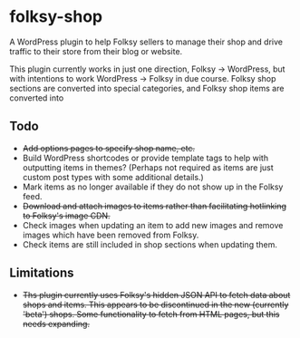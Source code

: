 folksy-shop
===========

A WordPress plugin to help Folksy sellers to manage their shop and drive traffic to their store from their blog or website.

This plugin currently works in just one direction, Folksy -> WordPress, but with intentions to work WordPress -> Folksy in due course. Folksy shop sections are converted into special categories, and Folksy shop items are converted into 

Todo
----
- ~~Add options pages to specify shop name, etc.~~
- Build WordPress shortcodes or provide template tags to help with outputting items in themes? (Perhaps not required as items are just custom post types with some additional details.)
- Mark items as no longer available if they do not show up in the Folksy feed.
- ~~Download and attach images to items rather than facilitating hotlinking to Folksy's image CDN.~~
- Check images when updating an item to add new images and remove images which have been removed from Folksy.
- Check items are still included in shop sections when updating them.

Limitations
-----------
- ~~Ths plugin currently uses Folksy's hidden JSON API to fetch data about shops and items. This appears to be discontinued in the new (currently 'beta') shops. Some functionality to fetch from HTML pages, but this needs expanding.~~
